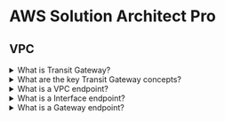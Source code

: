 # AWS Solution Architect Pro

## VPC

<details>
  <summary>What is Transit Gateway?</summary>
  
  Transit gateway is a managed service that eases connection of a large number of VPCs.
  
</details>


<details>
  <summary>What are the key Transit Gateway concepts?</summary>
  
  - Attachments
  - Route tables
  - Route propagation
</details>

<details>
  <summary>What is a VPC endpoint?</summary>
  
  Entry point in your VPC to a service. Horizontally scaled, redundant and HA VPC device.
</details>

<details>
  <summary>What is a Interface endpoint?</summary>
  
  ENI with private IP, serves as entry point for traffic destined to a service owned by AWS.
</details>

<details>
  <summary>What is a Gateway endpoint?</summary>
  
  Target for a route for traffic destined to S3 or DynamoDB
</details>